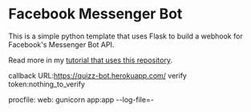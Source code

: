 # Facebook Messenger Bot
This is a simple python template that uses Flask to build a webhook for Facebook's Messenger Bot API.

Read more in my [tutorial that uses this repository](https://tutorials.botsfloor.com/creating-your-messenger-bot-4f71af99d26b).

callback URL:https://quizz-bot.herokuapp.com/
verify token:nothing_to_verify


procfile:
web: gunicorn app:app --log-file=-